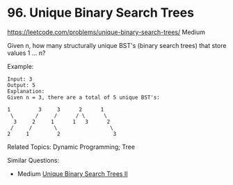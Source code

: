 # 96. Unique Binary Search Trees
<https://leetcode.com/problems/unique-binary-search-trees/>
Medium

Given n, how many structurally unique BST's (binary search trees) that store values 1 ... n?

Example:

    Input: 3
    Output: 5
    Explanation:
    Given n = 3, there are a total of 5 unique BST's:

    1         3     3      2      1
     \       /     /      / \      \
      3     2     1      1   3      2
     /     /       \                 \
    2     1         2                 3

Related Topics: Dynamic Programming; Tree

Similar Questions: 
* Medium [Unique Binary Search Trees II](https://leetcode.com/problems/unique-binary-search-trees-ii/)